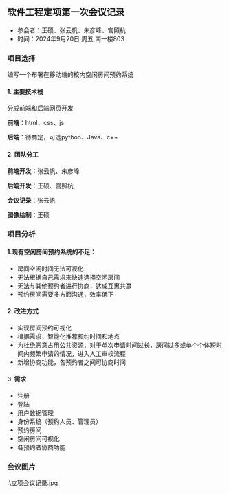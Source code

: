 ## 软件工程定项第一次会议记录

- 参会者：王硕、张云帆、朱彦峰、宫照杭
- 时间：2024年9月20日 周五 南一楼803

### 项目选择

 编写一个布署在移动端的校内空闲房间预约系统

#### 1. 主要技术栈

分成前端和后端网页开发

**前端**：html、css、js

**后端**：待商定，可选python、Java、c++

#### 2. 团队分工

**前端开发**：张云帆、朱彦峰

**后端开发**：王硕、宫照杭

**会议记录**：张云帆

**图像绘制**：王硕

### 项目分析

#### 1.现有空闲房间预约系统的不足：

- 房间空闲时间无法可视化
- 无法根据自己需求来快速选择空闲房间
- 无法与其他预约者进行协商，达成互惠共赢
- 预约房间需要多方面沟通，效率低下

#### 2. 改进方式

- 实现房间预约可视化
- 根据需求，智能化推荐预约时间和地点
- 为杜绝恶意占用公共资源，对于单次申请时间过长，房间过多或单个个体短时间内频繁申请的情况，进入人工审核流程
- 新增协商功能，各预约者之间可协商时间

#### 3. 需求

- 注册
- 登陆
- 用户数据管理
- 身份系统（预约人员、管理员）
- 预约房间
- 空闲房间可视化
- 各预约者协商功能

### 会议图片

.\立项会议记录.jpg
